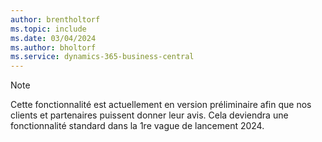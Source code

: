 ```yaml
---
author: brentholtorf
ms.topic: include
ms.date: 03/04/2024
ms.author: bholtorf
ms.service: dynamics-365-business-central
---
```


> [!NOTE]
> Cette fonctionnalité est actuellement en version préliminaire afin que nos clients et partenaires puissent donner leur avis. Cela deviendra une fonctionnalité standard dans la 1re vague de lancement 2024. 